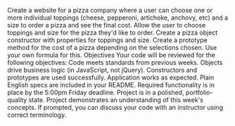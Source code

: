 Create a website for a pizza company where a user can choose one or more individual toppings (cheese, pepperoni, artichoke, anchovy, etc) and a size to order a pizza and see the final cost.
Allow the user to choose toppings and size for the pizza they'd like to order.
Create a pizza object constructor with properties for toppings and size.
Create a prototype method for the cost of a pizza depending on the selections chosen. Use your own formula for this.
Objectives
Your code will be reviewed for the following objectives:
Code meets standards from previous weeks.
Objects drive business logic (in JavaScript, not jQuery).
Constructors and prototypes are used successfully.
Application works as expected.
Plain English specs are included in your README.
Required functionality is in place by the 5:00pm Friday deadline.
Project is in a polished, portfolio-quality state.
Project demonstrates an understanding of this week's concepts. If prompted, you can discuss your code with an instructor using correct terminology.
